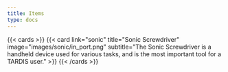 ```yaml
---
title: Items
type: docs
---
```


{{< cards >}}
  {{< card link="sonic" title="Sonic Screwdriver" image="images/sonic/in_port.png" subtitle="The Sonic Screwdriver is a handheld device used for various tasks,  and is the most important tool for a TARDIS user." >}}
{{< /cards >}}